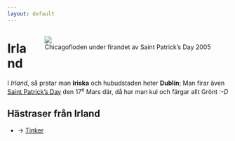 ```yaml
---
layout: default
---
```


<figure style="float:right;" class="cap-right">
<a href="http://commons.wikimedia.org/wiki/File:Chicago_River_dyed_green,_focus_on_river.jpg"><img src="http://upload.wikimedia.org/wikipedia/commons/thumb/b/b6/Chicago_River_dyed_green%2C_focus_on_river.jpg/250px-Chicago_River_dyed_green%2C_focus_on_river.jpg" /></a>
<figcaption class="cap-right">Chicagofloden under firandet av Saint Patrick’s Day 2005</figcaption>
</figure>

Irland
======
I *Irland*, så pratar man __Iriska__ och hubudstaden heter __Dublin__; Man firar även [Saint Patrick’s Day][stpd] den 17<sup>e</sup> Mars där, då har man kul och färgar allt Grönt *:-D*


Hästraser från Irland
---------------------
 * → [Tinker](../raser/Tinker.html "Irlänsk Tinker")


 [stpd]: http://sv.wikipedia.org/wiki/Saint_Patrick%E2%80%99s_Day
